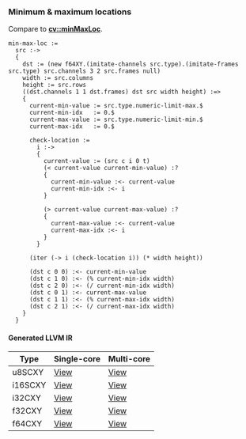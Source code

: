 ### Minimum & maximum locations
Compare to **[cv::minMaxLoc](http://docs.opencv.org/2.4.8/modules/core/doc/operations_on_arrays.html#minmaxloc)**.

    min-max-loc :=
      src :->
      {
        dst := (new f64XY.(imitate-channels src.type).(imitate-frames src.type) src.channels 3 2 src.frames null)
        width := src.columns
        height := src.rows
        ((dst.channels 1 1 dst.frames) dst src width height) :=>
        {
          current-min-value := src.type.numeric-limit-max.$
          current-min-idx   := 0.$
          current-max-value := src.type.numeric-limit-min.$
          current-max-idx   := 0.$

          check-location :=
            i :->
            {
              current-value := (src c i 0 t)
              (< current-value current-min-value) :?
              {
                current-min-value :<- current-value
                current-min-idx :<- i
              }

              (> current-value current-max-value) :?
              {
                current-max-value :<- current-value
                current-max-idx :<- i
              }
            }

          (iter (-> i (check-location i)) (* width height))

          (dst c 0 0) :<- current-min-value
          (dst c 1 0) :<- (% current-min-idx width)
          (dst c 2 0) :<- (/ current-min-idx width)
          (dst c 0 1) :<- current-max-value
          (dst c 1 1) :<- (% current-max-idx width)
          (dst c 2 1) :<- (/ current-max-idx width)
        }
      }

#### Generated LLVM IR
| Type    | Single-core | Multi-core |
|---------|-------------|------------|
| u8SCXY  | [View](https://raw.githubusercontent.com/biometrics/likely/gh-pages/ir/benchmarks/min_max_loc_f64CXY_u8SCXY.ll)  | [View](https://raw.githubusercontent.com/biometrics/likely/gh-pages/ir/benchmarks/min_max_loc_f64CXY_u8SCXY_m.ll)  |
| i16SCXY | [View](https://raw.githubusercontent.com/biometrics/likely/gh-pages/ir/benchmarks/min_max_loc_f64CXY_i16SCXY.ll) | [View](https://raw.githubusercontent.com/biometrics/likely/gh-pages/ir/benchmarks/min_max_loc_f64CXY_i16SCXY_m.ll) |
| i32CXY  | [View](https://raw.githubusercontent.com/biometrics/likely/gh-pages/ir/benchmarks/min_max_loc_f64CXY_i32CXY.ll)  | [View](https://raw.githubusercontent.com/biometrics/likely/gh-pages/ir/benchmarks/min_max_loc_f64CXY_i32CXY_m.ll)  |
| f32CXY  | [View](https://raw.githubusercontent.com/biometrics/likely/gh-pages/ir/benchmarks/min_max_loc_f64CXY_f32CXY.ll)  | [View](https://raw.githubusercontent.com/biometrics/likely/gh-pages/ir/benchmarks/min_max_loc_f64CXY_f32CXY_m.ll)  |
| f64CXY  | [View](https://raw.githubusercontent.com/biometrics/likely/gh-pages/ir/benchmarks/min_max_loc_f64CXY_f64CXY.ll)  | [View](https://raw.githubusercontent.com/biometrics/likely/gh-pages/ir/benchmarks/min_max_loc_f64CXY_f64CXY_m.ll)  |
